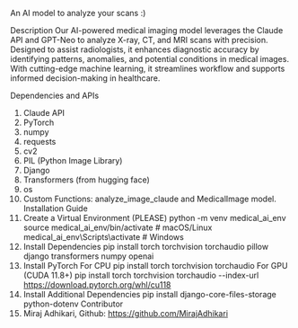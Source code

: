 An AI model to analyze your scans :)

Description
Our AI-powered medical imaging model leverages the Claude API and GPT-Neo to analyze X-ray, CT, and MRI scans with precision. Designed to assist radiologists, it enhances diagnostic accuracy by identifying patterns, anomalies, and potential conditions in medical images. With cutting-edge machine learning, it streamlines workflow and supports informed decision-making in healthcare.

Dependencies and APIs
1. Claude API
2. PyTorch
3. numpy
4. requests
5. cv2
6. PIL (Python Image Library)
7. Django
8. Transformers (from hugging face)
9. os
10. Custom Functions: analyze_image_claude and MedicalImage model.
Installation Guide
1. Create a Virtual Environment (PLEASE)
python -m venv medical_ai_env
source medical_ai_env/bin/activate  # macOS/Linux
medical_ai_env\Scripts\activate   # Windows   
2. Install Dependencies
pip install torch torchvision torchaudio pillow django transformers numpy openai
3. Install PyTorch
For CPU
pip install torch torchvision torchaudio
For GPU (CUDA 11.8+)
pip install torch torchvision torchaudio --index-url https://download.pytorch.org/whl/cu118
4. Install Additional Dependencies
pip install django-core-files-storage python-dotenv
Contributor
1. Miraj Adhikari, Github: https://github.com/MirajAdhikari
